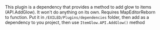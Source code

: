 This plugin is a dependency that provides a method to add glow to items (API.AddGlow). It won't do anything on its own.
Requires MapEditorReborn to function.
Put it in `/EXILED/Plugins/dependencies` folder, then add as a dependency to you project, then use `ItemGlow.API.AddGlow()` method
